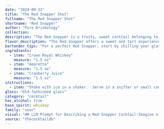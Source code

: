```yaml
---
date: "2024-09-23"
title: "The Red Snapper Shot"
fullname: "The Red Snapper Shot"
shortname: "Red Snapper"
author: "Pure Drinkology"
collection:
description: "The Red Snapper is a fruity, sweet cocktail belonging to the Sour family.  It's a modern invention, likely originating in the late 20th century, combining the sweet, nutty notes of Amaretto with the tartness of cranberry juice and the smooth character of Crown Royal whiskey. "
flavor_description: "The Red Snapper offers a sweet and tart experience.  The smooth, slightly vanilla-infused sweetness of Crown Royal blends perfectly with the almondy richness of Amaretto.  A vibrant tartness from cranberry juice cuts through the sweetness, creating a refreshing and balanced cocktail.  The overall taste profile is reminiscent of a festive holiday drink, but with a sophisticated twist. "
bartender_tips: "For a perfect Red Snapper, start by chilling your glass and ingredients. Use a good quality cranberry juice for a brighter flavor. When shaking, use a firm grip to ensure proper dilution. Don't over-shake; aim for a light, frothy texture. Garnish with a lime wedge or a Luxardo cherry for a vibrant touch. "
ingredients:
  - item: "Crown Royal Whiskey"
    measure: "1.5 oz"
  - item: "Amaretto"
    measure: "1.5 oz"
  - item: "Cranberry Juice"
    measure: "1.5 oz"
instructions:
  - item: "Shake with ice in a shaker.  Serve in a snifter or small coupe glass"
glass: "Old-fashioned glass"
category: "cocktail"
has_alcohol: true
base_spirit: whiskey
family: "sour"
visual: "## LLM Prompt for Describing a Red Snapper Cocktail:Imagine a tall glass, frosted with condensation, filled with a vibrant, ruby-red liquid. It's a symphony of colors, with the deep crimson of cranberry juice dominating, punctuated by streaks of amber from the Crown Royal whiskey and a subtle hint of golden-brown from the Amaretto.  The drink is garnished with a single, glistening cranberry, its dark red hue contrasting beautifully with the bright red of the cocktail. Perhaps a small sprig of rosemary adds a touch of greenery, or a twist of orange peel graces the rim, adding a subtle citrus aroma to the mix. The ice cubes, perfectly clear and pristine, chime softly as they jostle in the glass, inviting you to take a sip.  The overall effect is one of festive cheer and delicious anticipation. "
source: "thecocktaildb"
---
```



